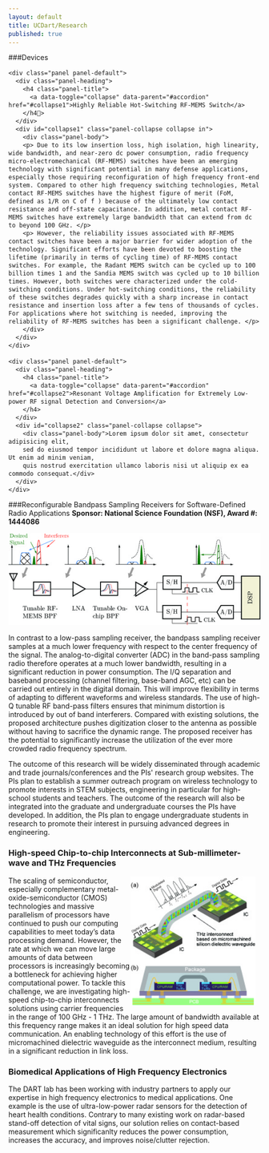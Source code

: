 ```yaml
---
layout: default
title: UCDart/Research
published: true
---
```

###Devices
<div class="panel-group" id="accordion">

    <div class="panel panel-default">
      <div class="panel-heading">
        <h4 class="panel-title">
          <a data-toggle="collapse" data-parent="#accordion" href="#collapse1">Highly Reliable Hot-Switching RF-MEMS Switch</a>
        </h4>
      </div>
      <div id="collapse1" class="panel-collapse collapse in">
        <div class="panel-body">
        <p> Due to its low insertion loss, high isolation, high linearity, wide bandwidth, and near-zero dc power consumption, radio frequency micro-electromechanical (RF-MEMS) switches have been an emerging technology with significant potential in many defense applications, especially those requiring reconfiguration of high frequency front-end system. Compared to other high frequency switching technologies, Metal contact RF-MEMS switches have the highest figure of merit (FoM, defined as 1/R on C of f ) because of the ultimately low contact resistance and off-state capacitance. In addition, metal contact RF-MEMS switches have extremely large bandwidth that can extend from dc to beyond 100 GHz. </p>
        <p> However, the reliability issues associated with RF-MEMS contact switches have been a major barrier for wider adoption of the technology. Significant efforts have been devoted to boosting the lifetime (primarily in terms of cycling time) of RF-MEMS contact switches. For example, the Radant MEMS switch can be cycled up to 100 billion times 1 and the Sandia MEMS switch was cycled up to 10 billion times. However, both switches were characterized under the cold-switching conditions. Under hot-switching conditions, the reliability of these switches degrades quickly with a sharp increase in contact resistance and insertion loss after a few tens of thousands of cycles. For applications where hot switching is needed, improving the reliability of RF-MEMS switches has been a significant challenge. </p>
        </div>
      </div>
    </div>
    
    <div class="panel panel-default">
      <div class="panel-heading">
        <h4 class="panel-title">
          <a data-toggle="collapse" data-parent="#accordion" href="#collapse2">Resonant Voltage Amplification for Extremely Low-power RF signal Detection and Conversion</a>
        </h4>
      </div>
      <div id="collapse2" class="panel-collapse collapse">
        <div class="panel-body">Lorem ipsum dolor sit amet, consectetur adipisicing elit,
        sed do eiusmod tempor incididunt ut labore et dolore magna aliqua. Ut enim ad minim veniam,
        quis nostrud exercitation ullamco laboris nisi ut aliquip ex ea commodo consequat.</div>
      </div>
    </div>
    
</div> 
  
###Reconfigurable Bandpass Sampling Receivers for Software-Defined Radio Applications
<b>Sponsor: National Science Foundation (NSF), Award #: 1444086</b>
<div><img src="/images/bpsr.jpg"></div>

<!---
The last few decades have seen tremendous progress in the development of wireless communication technologies. Wireless technologies are tightly woven into every facet of today's society and have significantly contributed to the advancement of human civilization. Future wireless systems are expected to have even more functionality, longer battery life, smaller size and more importantly, lower cost. At the same time, a proliferation of vastly different wireless standards, devices, and systems has continued to challenge us to make better use of the already congested radio spectrum. One example is the 4G cellular networks, which have been allocated more than 40 different bands worldwide, causing significant implementation problems for cellular infrastructure providers and mobile handset manufacturers. To overcome these challenges, concepts such as software defined radios and cognitive radios have been proposed. In these systems, both software and hardware (analog and radio frequency front-end circuits) can be reconfigurable adaptively to make the most efficient use of the available spectrum. Although much research has been done in this area, making truly reconfigurable radio front-end circuit remains a challenge. In this research, we propose a band-pass sampling receiver architecture that is reconfigurable in terms of operating frequency, bandwidth, and signal waveforms. The proposed research will have a transformative impact on future wireless communication systems. The highly reconfigurable wireless receivers made available through this research will enable not only highly versatile mobile systems but also a significantly more economical and environmentally friendly telecommunication infrastructure. Such infrastructure and systems will result in more efficient utilization of and public access to the radio spectrum.
-->

<p>
In contrast to a low-pass sampling receiver, the bandpass sampling receiver samples at a much lower frequency with respect to the center frequency of the signal. The analog-to-digital converter (ADC) in the band-pass sampling radio therefore operates at a much lower bandwidth, resulting in a significant reduction in power consumption. The I/Q separation and baseband processing (channel filtering, base-band AGC, etc) can be carried out entirely in the digital domain. This will improve flexibility in terms of adapting to different waveforms and wireless standards. The use of high-Q tunable RF band-pass filters ensures that minimum distortion is introduced by out of band interferers. Compared with existing solutions, the proposed architecture pushes digitization closer to the antenna as possible without having to sacrifice the dynamic range. The proposed receiver has the potential to significantly increase the utilization of the ever more crowded radio frequency spectrum.
</p>
	
The outcome of this research will be widely disseminated through academic and trade journals/conferences and the PIs' research group websites. The PIs plan to establish a summer outreach program on wireless technology to promote interests in STEM subjects, engineering in particular for high-school students and teachers. The outcome of the research will also be integrated into the graduate and undergraduate courses the PIs have developed. In addition, the PIs plan to engage undergraduate students in research to promote their interest in pursuing advanced degrees in engineering.

<!---
### Reconfigurable High Frequency Devices and Circuits
<img src="/images/tunable_filter.jpg" width="250px" style="float:left; margin-top:0px; margin-right:10px;">

The evolution of modern wireless communication has lead to a proliferation of different wireless standards working at wildly different frequencies. Designing radio front-ends that are compatible with multiple standards has become increasing difficult. Giving radio front-ends the ability to adapt their hardware parameters, such as frequency, bandwidth, and power, has been the central research theme of the DART lab. We have demonstrated many tunable or reconfigurable RF devices and circuits, such as high-Q tunable filters, wide-tuning range VCOs, and micro-electromechanical switches and varctors.
-->

### High-speed Chip-to-chip Interconnects at Sub-millimeter-wave and THz Frequencies
<img src="/images/thz-in.jpg" width="250px" style="float:right; margin-top:0px; margin-right:10px;">

The scaling of semiconductor, especially complementary metal-oxide-semiconductor (CMOS) technologies and massive parallelism of processors have continued to push our computing capabilities to meet today’s data processing demand. However, the rate at which we can move large amounts of data between processors is increasingly becoming a bottleneck for achieving higher computational power. To tackle this challenge, we are investigating high-speed chip-to-chip interconnects solutions using carrier frequencies in the range of 100 GHz - 1 THz. The large amount of bandwidth available at this frequency range makes it an ideal solution for high speed data communication. An enabling technology of this effort is the use of micromachined dielectric waveguide as the interconnect medium, resulting in a significant reduction in link loss. 

### Biomedical Applications of High Frequency Electronics

The DART lab has been working with industry partners to apply our expertise in high frequency electronics to medical applications. One example is the use of ultra-low-power radar sensors for the detection of heart health conditions. Contrary to many existing work on radar-based stand-off detection of vital signs, our solution relies on contact-based measurement which significanlty reduces the power consumption, increases the accuracy, and improves noise/clutter rejection.
